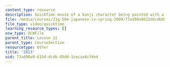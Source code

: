 ```yaml
---
content_type: resource
description: QuickTime movie of a kanji character being painted with a brush.
file: /media/courses/21g-504-japanese-iv-spring-2009/73ad90a9615ddcdb05dd1cecaa4cfde4_2813.mov
file_type: video/quicktime
learning_resource_types: []
ocw_type: OCWFile
parent_title: Lesson 22
parent_type: CourseSection
resourcetype: Other
title: '2813'
uid: 73ad90a9-615d-dcdb-05dd-1cecaa4cfde4
---
```

